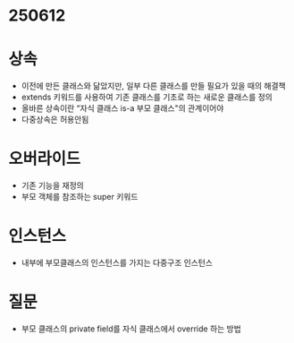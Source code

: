 # 250612

# 상속

- 이전에 만든 클래스와 닮았지만, 일부 다른 클래스를 만들 필요가 있을 때의 해결책
- extends 키워드를 사용하여 기존 클래스를 기초로 하는 새로운 클래스를 정의
- 올바른 상속이란 “자식 클래스 is-a 부모 클래스"의 관계이어야
- 다중상속은 허용안됨

# 오버라이드

- 기존 기능을 재정의
- 부모 객체를 참조하는 super 키워드

# 인스턴스

- 내부에 부모클래스의 인스턴스를 가지는 다중구조 인스턴스

# 질문

- 부모 클래스의 private field를 자식 클래스에서 override 하는 방법
